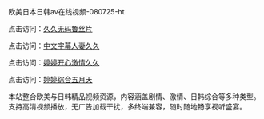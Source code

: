 欧美日本日韩aⅴ在线视频-080725-ht

点击访问：<a href="https://heiliaoe8ajia.pages.dev">久久无码鲁丝片</a>

点击访问：<a href="https://heiliaoxqkkct.pages.dev">中文字幕人妻久久</a>

点击访问：<a href="https://heiliaoxwd5i8.pages.dev">婷婷开心激情久久</a>

点击访问：<a href="https://bered.pages.dev/">婷婷综合五月天</a>

本站整合欧美与日韩精品视频资源，内容涵盖剧情、激情、日韩综合等多种类型。支持高清视频播放，无广告加载干扰，多终端兼容，随时随地畅享视听盛宴。

<span style="display:none;">[Canonical link](）</span>
